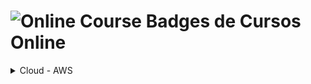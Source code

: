 # <img src="https://raw.githubusercontent.com/Tarikul-Islam-Anik/Animated-Fluent-Emojis/master/Emojis/Objects/Laptop.png" alt="Online Course" width="45px"> Badges de Cursos Online

<details><summary>Cloud - AWS</summary>
    <div>
        <img src="./cloud_aws/250417_aws_educate_001.png" alt="aws_educate_001" width="auto" height="180">
        <img src="./cloud_aws/250505_aws_apn_001.png" alt="aws_apn_001" width="auto" height="180">
        <img src="./cloud_aws/250529_aws_apn_002.png" alt="aws_apn_002" width="auto" height="180">
    </div>
</details>